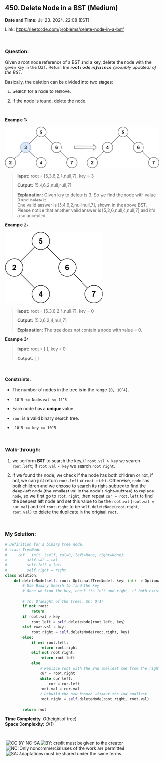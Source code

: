 ## 450. Delete Node in a BST (Medium)
**Date and Time:** Jul 23, 2024, 22:08 (EST)

Link: https://leetcode.com/problems/delete-node-in-a-bst/

<br>

### Question:
Given a root node reference of a BST and a key, delete the node with the given key in the BST. Return _the **root node reference** (possibly updated) of the BST_.

Basically, the deletion can be divided into two stages:

1. Search for a node to remove.

2. If the node is found, delete the node.

<br>

**Example 1:**

<img src="../images/450_1.jpg" width=650>

> **Input:** root = [5,3,6,2,4,null,7], key = 3
> 
> **Output:** [5,4,6,2,null,null,7]
>
> **Explanation:** Given key to delete is 3. So we find the node with value 3 and delete it. <br>
> One valid answer is [5,4,6,2,null,null,7], shown in the above BST. <br>
> Please notice that another valid answer is [5,2,6,null,4,null,7] and it's also accepted.

**Example 2:**

<img src="../images/450_2.jpg" width=320>

> **Input:** root = [5,3,6,2,4,null,7], key = 0
> 
> **Output:** [5,3,6,2,4,null,7]
>
> **Explanation:** The tree does not contain a node with value = 0.

**Example 3:**
> **Input:** root = [ ], key = 0
> 
> **Output:** [ ]

<br>

#### Constraints:
 * The number of nodes in the tree is in the range `[0, 10^4]`.

* `-10^5 <= Node.val <= 10^5`

* Each node has a **unique** value.

* `root` is a valid binary search tree.

* `-10^5 <= key <= 10^5`

<br>

### Walk-through: 
1. we perform **BST** to search the key, if `root.val > key` we search `root.left`; if `root.val < key` we search `root.right`. 

2. If we found the node, we check if the node has both children or not, if not, we can just return `root.left` or `root.right`. Otherwise, `node` has both children and we choose to search its right-subtree to find the deep-left node (the smallest val in the node's right-subtree) to replace `node`, so we first go to `root.right`, then repeat `cur = root.left` to find the deepest left node and set this value to be the `root.val` (`root.val = cur.val`) and set `root.right` to be `self.deleteNode(root.right, root.val)` to delete the duplicate in the original `root`.

<br>

### My Solution:
```python
# Definition for a binary tree node.
# class TreeNode:
#     def __init__(self, val=0, left=None, right=None):
#         self.val = val
#         self.left = left
#         self.right = right
class Solution:
    def deleteNode(self, root: Optional[TreeNode], key: int) -> Optional[TreeNode]:
        # Use Binary Search to find the key
        # Once we find the key, check its left and right, if both exists, go to the root's rigth branch deepest left node (find the next smallest element), and set it to be root.val (delete the key and maintain BST property), and delete this new root.val from the new root's right branch

        # TC: O(height of the tree), SC: O(1)
        if not root:
            return
        if root.val > key:
            root.left = self.deleteNode(root.left, key)
        elif root.val < key:
            root.right = self.deleteNode(root.right, key)
        else:
            if not root.left:
                return root.right
            elif not root.right:
                return root.left
            else:
                # Replace root with the 2nd smallest one from the right branch's deep left node
                cur = root.right
                while cur.left:
                    cur = cur.left
                root.val = cur.val
                # Rebuild the new branch without the 2nd smallest
                root.right = self.deleteNode(root.right, root.val)
        
        return root
```
**Time Complexity:** $O(\text{height of tree})$ <br>
**Space Complexity:** $O(1)$

<br>

<img style="height:22px!important;margin-left:3px;vertical-align:text-bottom;" src="https://mirrors.creativecommons.org/presskit/icons/cc.svg?ref=chooser-v1" alt="CC BY-NC-SA" title="CC BY-NC-SA"><img style="height:22px!important;margin-left:3px;vertical-align:text-bottom;" src="https://mirrors.creativecommons.org/presskit/icons/by.svg?ref=chooser-v1" alt="BY: credit must be given to the creator" title="BY: credit must be given to the creator"><img style="height:22px!important;margin-left:3px;vertical-align:text-bottom;" src="https://mirrors.creativecommons.org/presskit/icons/nc.svg?ref=chooser-v1" alt="NC: Only noncommercial uses of the work are permitted" title="NC: Only noncommercial uses of the work are permitted"><img style="height:22px!important;margin-left:3px;vertical-align:text-bottom;" src="https://mirrors.creativecommons.org/presskit/icons/sa.svg?ref=chooser-v1" alt="SA: Adaptations must be shared under the same terms" title="SA: Adaptations must be shared under the same terms">